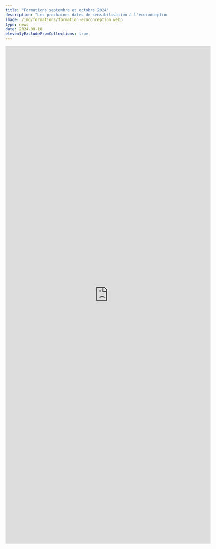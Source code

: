 ```yaml
---
title: "Formations septembre et octobre 2024"
description: "Les prochaines dates de sensibilisation à l'écoconception de services numériques"
image: /img/formations/formation-ecoconception.webp
type: news
date: 2024-09-18
eleventyExcludeFromCollections: true
---
```

<iframe style="border: none; width: 640px; height: 1553px" src="https://grist.numerique.gouv.fr/o/docs/forms/2Ch5VD2Z7oU1eh8f9YsSMA/4"> 
